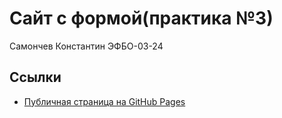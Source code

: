 # Сайт с формой(практика №3)
Самончев Константин ЭФБО-03-24
## Ссылки

- [Публичная страница на GitHub Pages](https://Larembra.github.io/prakt_3/)
